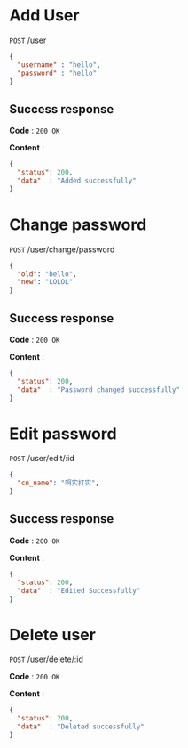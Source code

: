 # Add User

`POST` /user

```json
{
  "username" : "hello",
  "password" : "hello"
}
```

## Success response

**Code** : `200 OK`

**Content** :

```json
{
  "status": 200,
  "data"  : "Added successfully"
}
```

# Change password

`POST` /user/change/password

```json
{
  "old": "hello",
  "new": "LOLOL"
}
```

## Success response 

**Code** : `200 OK`

**Content** :

```json
{
  "status": 200,
  "data"  : "Password changed successfully"
}
```

# Edit password

`POST` /user/edit/:id

```json
{
  "cn_name": "啊实打实",
}
```

## Success response 

**Code** : `200 OK`

**Content** :

```json
{
  "status": 200,
  "data"  : "Edited Successfully"
}
```

# Delete user

`POST` /user/delete/:id

**Code** : `200 OK`

**Content** :

```json
{
  "status": 200,
  "data"  : "Deleted successfully"
}
```